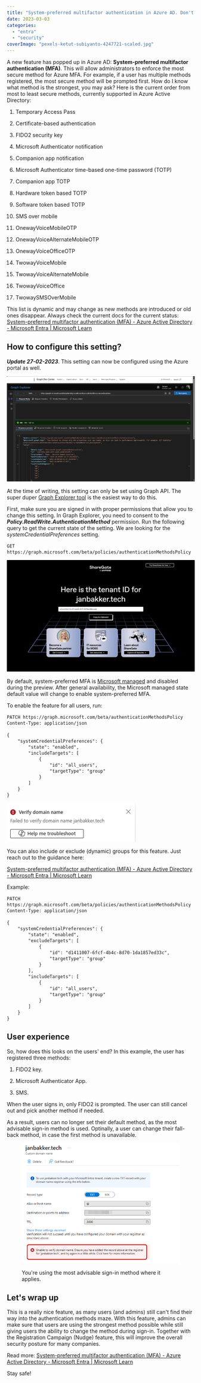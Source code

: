 ```yaml
---
title: "System-preferred multifactor authentication in Azure AD. Don't settle for less."
date: 2023-03-03
categories: 
  - "entra"
  - "security"
coverImage: "pexels-ketut-subiyanto-4247721-scaled.jpg"
---
```


A new feature has popped up in Azure AD: **System-preferred multifactor authentication (MFA)**. This will allow administrators to enforce the most secure method for Azure MFA. For example, if a user has multiple methods registered, the most secure method will be prompted first. How do I know what method is the strongest, you may ask? Here is the current order from most to least secure methods, currently supported in Azure Active Directory:

1. Temporary Access Pass

3. Certificate-based authentication

5. FIDO2 security key

7. Microsoft Authenticator notification

9. Companion app notification

11. Microsoft Authenticator time-based one-time password (TOTP)

13. Companion app TOTP

15. Hardware token based TOTP

17. Software token based TOTP

19. SMS over mobile

21. OnewayVoiceMobileOTP

23. OnewayVoiceAlternateMobileOTP

25. OnewayVoiceOfficeOTP

27. TwowayVoiceMobile

29. TwowayVoiceAlternateMobile

31. TwowayVoiceOffice

33. TwowaySMSOverMobile

This list is dynamic and may change as new methods are introduced or old ones disappear. Always check the current docs for the current status: [System-preferred multifactor authentication (MFA) - Azure Active Directory - Microsoft Entra | Microsoft Learn](https://learn.microsoft.com/en-us/azure/active-directory/authentication/concept-system-preferred-multifactor-authentication#how-does-system-preferred-mfa-determine-the-most-secure-method)

## How to configure this setting?

**_Update 27-02-2023_**. This setting can now be configured using the Azure portal as well.

![](/assets/images/image-8.png)

At the time of writing, this setting can only be set using Graph API. The super duper [Graph Explorer tool](https://aka.ms/ge) is the easiest way to do this.

First, make sure you are signed in with proper permissions that allow you to change this setting. In Graph Explorer, you need to consent to the **_Policy.ReadWrite.AuthenticationMethod_** permission. Run the following query to get the current state of the setting. We are looking for the _systemCredentialPreferences_ setting.

```
GET https://graph.microsoft.com/beta/policies/authenticationMethodsPolicy
```

![](/assets/images/image.png)

By default, system-preferred MFA is [Microsoft managed](https://learn.microsoft.com/en-us/azure/active-directory/authentication/concept-authentication-default-enablement#microsoft-managed-settings) and disabled during the preview. After general availability, the Microsoft managed state default value will change to enable system-preferred MFA.

To enable the feature for all users, run:

```
PATCH https://graph.microsoft.com/beta/authenticationMethodsPolicy
Content-Type: application/json

{
    "systemCredentialPreferences": {
        "state": "enabled",
        "includeTargets": [
            {
                "id": "all_users",
                "targetType": "group"
            }
        ]
    }
}
```

![](/assets/images/image-1.png)

You can also include or exclude (dynamic) groups for this feature. Just reach out to the guidance here:

[System-preferred multifactor authentication (MFA) - Azure Active Directory - Microsoft Entra | Microsoft Learn](https://learn.microsoft.com/en-us/azure/active-directory/authentication/concept-system-preferred-multifactor-authentication#authentication-method-feature-configuration-properties)

Example:

```
PATCH https://graph.microsoft.com/beta/policies/authenticationMethodsPolicy
Content-Type: application/json

{
    "systemCredentialPreferences": {
        "state": "enabled",
        "excludeTargets": [
            {
                "id": "d1411007-6fcf-4b4c-8d70-1da1857ed33c",
                "targetType": "group"
            }
        ],
        "includeTargets": [
            {
                "id": "all_users",
                "targetType": "group"
            }
        ]
    }
}
```

## User experience

So, how does this looks on the users' end? In this example, the user has registered three methods:

1. FIDO2 key.

3. Microsoft Authenticator App.

5. SMS.

When the user signs in, only FIDO2 is prompted. The user can still cancel out and pick another method if needed.

As a result, users can no longer set their default method, as the most advisable sign-in method is used. Optinally, a user can change their fall-back method, in case the first method is unavailable.

<figure>

![](/assets/images/image-2.png)

<figcaption>

You're using the most advisable sign-in method where it applies.

</figcaption>

</figure>

## Let's wrap up

This is a really nice feature, as many users (and admins) still can't find their way into the authentication methods maze. With this feature, admins can make sure that users are using the strongest method possible while still giving users the ability to change the method during sign-in. Together with the Registration Campaign (Nudge) feature, this will improve the overall security posture for many companies.

Read more: [System-preferred multifactor authentication (MFA) - Azure Active Directory - Microsoft Entra | Microsoft Learn](https://learn.microsoft.com/en-us/azure/active-directory/authentication/concept-system-preferred-multifactor-authentication)

Stay safe!
